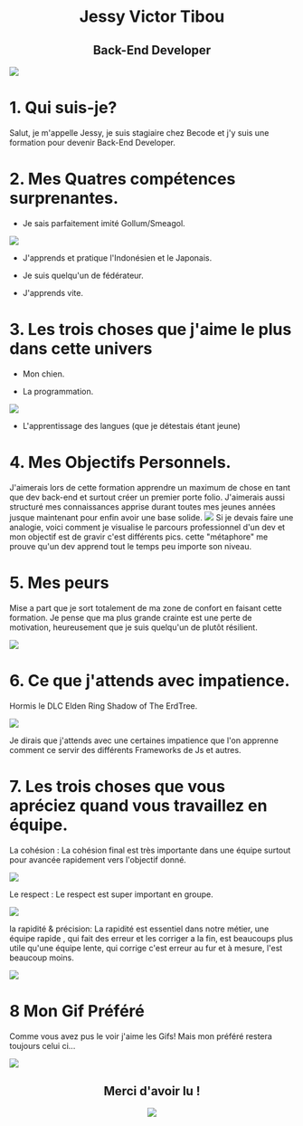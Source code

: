 
<div style="text-align: center;" markdown="1">

# **Jessy Victor Tibou**
## Back-End Developer

</div>

![](Sources/fubuki-shirakami-fubuki.gif)

# 1. Qui suis-je?
Salut, je m'appelle Jessy, je suis stagiaire chez Becode et j'y suis une formation pour devenir Back-End Developer.

# 2. Mes Quatres compétences surprenantes.
* Je sais parfaitement imité Gollum/Smeagol.

![](Sources/gollum.gif)

* J'apprends et pratique l'Indonésien et le Japonais.

* Je suis quelqu'un de fédérateur.

* J'apprends vite.

# 3. Les trois choses que j'aime le plus dans cette univers
* Mon chien. 

* La programmation.

![](Sources/tap.gif)

* L'apprentissage des langues (que je détestais étant jeune)

# 4. Mes Objectifs Personnels.
J'aimerais lors de cette formation apprendre un maximum de chose en tant que dev back-end et surtout créer un premier porte folio. 
J'aimerais aussi structuré mes connaissances apprise durant toutes mes jeunes années jusque maintenant pour enfin avoir une base solide.
![](Sources/Mountains.png)
Si je devais faire une analogie, voici comment je visualise le parcours professionnel d'un dev et mon objectif est de gravir c'est différents pics. cette "métaphore" me prouve qu'un dev apprend tout le temps peu importe son niveau.

# 5. Mes peurs
Mise a part que je sort totalement de ma zone de confort en faisant cette formation. Je pense que ma plus grande crainte est une perte de motivation, heureusement que je suis quelqu'un de plutôt résilient.

![](Sources/Never_Give_Up.gif)

# 6. Ce que j'attends avec impatience.

Hormis le DLC Elden Ring Shadow of The ErdTree.

![](Sources/Elden_Ring_Dlc.jpg)

Je dirais que j'attends avec une certaines impatience que l'on apprenne comment ce servir des différents Frameworks de Js et autres.

# 7. Les trois choses que vous apréciez quand vous travaillez en équipe.

La cohésion : La cohésion final est très importante dans une équipe surtout pour avancée rapidement vers l'objectif donné.

![](Sources/team_work.gif)

Le respect : Le respect est super important en groupe.

![](Sources/restecp.gif)

la rapidité & précision: La rapidité est essentiel dans notre métier, une équipe rapide , qui fait des erreur et les corriger a la fin, est beaucoups plus utile qu'une équipe lente, qui corrige c'est erreur au fur et à mesure, l'est beaucoup moins.

![](Sources/travailler_vite.gif)

# 8 Mon Gif Préféré

Comme vous avez pus le voir j'aime les Gifs! Mais mon préféré restera toujours celui ci...

![](Sources/World_order.gif)


<div style="text-align: center;" markdown="1">


## Merci d'avoir lu !
![](Sources/ciao_ciao.gif)
</div>
